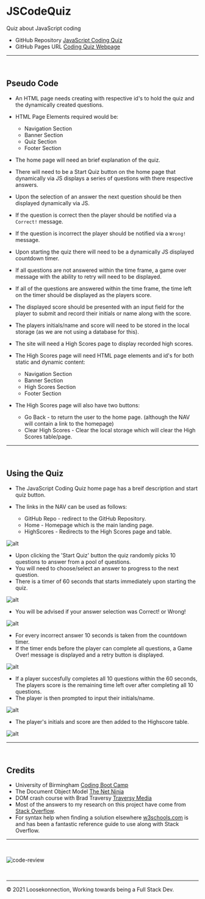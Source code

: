 # JSCodeQuiz
Quiz about JavaScript coding

*   GitHub Repository [JavaScript Coding Quiz](https://github.com/Loosekonnection/JSCodeQuiz)
*   GitHub Pages URL [Coding Quiz Webpage](https://loosekonnection.github.io/JSCodeQuiz/)
---

<br>

## Pseudo Code

*   An HTML page needs creating with respective id's to hold the quiz and the dynamically created questions.
*   HTML Page Elements required would be:

    *   Navigation Section
    *   Banner Section
    *   Quiz Section
    *   Footer Section

*   The home page will need an brief explanation of the quiz.
*   There will need to be a Start Quiz button on the home page that dynamically via JS displays a series of questions with there respective answers.
*   Upon the selection of an answer the next question should be then displayed dynamically via JS.
*   If the question is correct then the player should be notified via a ```Correct!``` message.
*   If the question is incorrect the player should be notified via a ```Wrong!``` message.
*   Upon starting the quiz there will need to be a dynamically JS displayed countdown timer.
*   If all questions are not answered within the time frame, a game over message with the ability to retry will need to be displayed.
*   If all of the questions are answered within the time frame, the time left on the timer should be displayed as the players score.
*   The displayed score should be presented with an input field for the player to submit and record their initials or name along with the score.
*   The players initials/name and score will need to be stored in the local storage (as we are not using a database for this).
*   The site will need a High Scores page to display recorded high scores.
*   The High Scores page will need HTML page elements and id's for both static and dynamic content:

    *   Navigation Section
    *   Banner Section
    *   High Scores Section
    *   Footer Section

*   The High Scores page will also have two buttons:

    *   Go Back - to return the user to the home page. (although the NAV will contain a link to the homepage)
    *   Clear High Scores - Clear the local storage which will clear the High Scores table/page.


---

<br>


##  Using the Quiz

*   The JavaScript Coding Quiz home page has a breif description and start quiz button.
*   The links in the NAV can be used as follows:

    *   GitHub Repo - redirect to the GitHub Repository.
    *   Home - Homepage which is the main landing page.
    *   HighScores - Redirects to the High Scores page and table.   

![alt](README_img/screenshot_01.PNG)

*   Upon clicking the 'Start Quiz' button the quiz randomly picks 10 questions to answer from a pool of questions.
*   You will need to choose/select an answer to progress to the next question.
*   There is a timer of 60 seconds that starts immediately upon starting the quiz.

![alt](README_img/screenshot_02.PNG)

*   You will be advised if your answer selection was Correct! or Wrong!

![alt](README_img/screenshot_03.PNG)

*   For every incorrect answer 10 seconds is taken from the countdown timer.
*   If the timer ends before the player can complete all questions, a Game Over! message is displayed and a retry button is displayed.

![alt](README_img/screenshot_04.PNG)

*   If a player succesfully completes all 10 questions within the 60 seconds, The players score is the remaining time left over after completing all 10 questions.
*   The player is then prompted to input their initials/name.

![alt](README_img/screenshot_05.PNG)

*   The player's initials and score are then added to the Highscore table.

![alt](README_img/screenshot_06.PNG)

---

<br>

## Credits

*   University of Birmingham [Coding Boot Camp](https://bootcamp.birmingham.ac.uk/coding/)
*   The Document Object Model [The Net Ninja](https://www.youtube.com/watch?v=wKBu_dEaF9E&list=PL4cUxeGkcC9haFPT7J25Q9GRB_ZkFrQAc&index=6)
*   DOM crash course with Brad Traversy [Traversy Media](https://www.youtube.com/watch?v=0ik6X4DJKCc&list=PLillGF-RfqbbnEGy3ROiLWk7JMCuSyQtX&index=2)
*   Most of the answers to my research on this project have come from [Stack Overflow](https://stackoverflow.com/).
*   For syntax help when finding a solution elsewhere [w3schools.com](https://www.w3schools.com/jsref/default.asp) is and has been a fantastic reference guide to use along with Stack Overflow.

---
<br>

![code-review](https://img.shields.io/badge/code--review-ready%20for%20review-green)

<br>

---
© 2021 Loosekonnection, Working towards being a Full Stack Dev.
